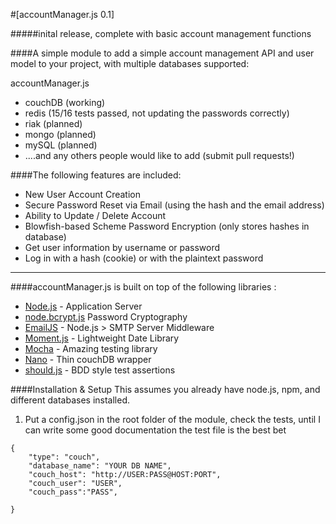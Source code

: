 #[accountManager.js 0.1]

#####inital release, complete with basic account management functions

####A simple module to add a simple account management API and user model to your project, with multiple databases supported: 

accountManager.js
* couchDB (working)
* redis (15/16 tests passed, not updating the passwords correctly)
* riak (planned)
* mongo (planned)
* mySQL (planned)
* ....and any others people would like to add (submit pull requests!)

####The following features are included:

* New User Account Creation
* Secure Password Reset via Email (using the hash and the email address)
* Ability to Update / Delete Account 
* Blowfish-based Scheme Password Encryption (only stores hashes in database)
* Get user information by username or password
* Log in with a hash (cookie) or with the plaintext password
***

####accountManager.js is built on top of the following libraries :

* [Node.js](http://nodejs.org/) - Application Server
* [node.bcrypt.js](https://github.com/ncb000gt/node.bcrypt.js/) Password Cryptography
* [EmailJS](http://github.com/eleith/emailjs) - Node.js > SMTP Server Middleware
* [Moment.js](http://momentjs.com/) - Lightweight Date Library
* [Mocha](http://visionmedia.github.com/mocha/) - Amazing testing library
* [Nano](https://github.com/dscape/nano) - Thin couchDB wrapper
* [should.js](https://github.com/visionmedia/should.js) - BDD style test assertions


####Installation & Setup
This assumes you already have node.js, npm, and different databases installed.  

1) Put a config.json in the root folder of the module, check the tests, until I can write some good documentation the test file is the best bet
```
{
	"type": "couch",
	"database_name": "YOUR DB NAME",
	"couch_host": "http://USER:PASS@HOST:PORT",
  	"couch_user": "USER",
  	"couch_pass":"PASS",

}

```
